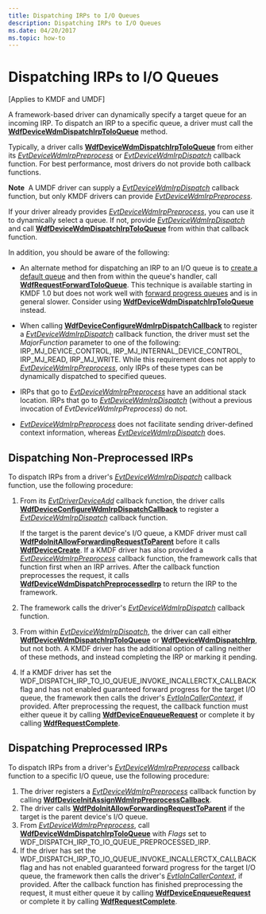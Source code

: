 ```yaml
---
title: Dispatching IRPs to I/O Queues
description: Dispatching IRPs to I/O Queues
ms.date: 04/20/2017
ms.topic: how-to
---
```


# Dispatching IRPs to I/O Queues


\[Applies to KMDF and UMDF\]

A framework-based driver can dynamically specify a target queue for an incoming IRP. To dispatch an IRP to a specific queue, a driver must call the [**WdfDeviceWdmDispatchIrpToIoQueue**](/windows-hardware/drivers/ddi/wdfdevice/nf-wdfdevice-wdfdevicewdmdispatchirptoioqueue) method.

Typically, a driver calls [**WdfDeviceWdmDispatchIrpToIoQueue**](/windows-hardware/drivers/ddi/wdfdevice/nf-wdfdevice-wdfdevicewdmdispatchirptoioqueue) from either its [*EvtDeviceWdmIrpPreprocess*](/windows-hardware/drivers/ddi/wdfdevice/nc-wdfdevice-evt_wdfdevice_wdm_irp_preprocess) or [*EvtDeviceWdmIrpDispatch*](/windows-hardware/drivers/ddi/wdfdevice/nc-wdfdevice-evt_wdfdevice_wdm_irp_dispatch) callback function. For best performance, most drivers do not provide both callback functions.

**Note**  A UMDF driver can supply a [*EvtDeviceWdmIrpDispatch*](/windows-hardware/drivers/ddi/wdfdevice/nc-wdfdevice-evt_wdfdevice_wdm_irp_dispatch) callback function, but only KMDF drivers can provide [*EvtDeviceWdmIrpPreprocess*](/windows-hardware/drivers/ddi/wdfdevice/nc-wdfdevice-evt_wdfdevice_wdm_irp_preprocess).

 

If your driver already provides [*EvtDeviceWdmIrpPreprocess*](/windows-hardware/drivers/ddi/wdfdevice/nc-wdfdevice-evt_wdfdevice_wdm_irp_preprocess), you can use it to dynamically select a queue. If not, provide [*EvtDeviceWdmIrpDispatch*](/windows-hardware/drivers/ddi/wdfdevice/nc-wdfdevice-evt_wdfdevice_wdm_irp_dispatch) and call [**WdfDeviceWdmDispatchIrpToIoQueue**](/windows-hardware/drivers/ddi/wdfdevice/nf-wdfdevice-wdfdevicewdmdispatchirptoioqueue) from within that callback function.

In addition, you should be aware of the following:

-   An alternate method for dispatching an IRP to an I/O queue is to [create a default queue](creating-i-o-queues.md) and then from within the queue's handler, call [**WdfRequestForwardToIoQueue**](/windows-hardware/drivers/ddi/wdfrequest/nf-wdfrequest-wdfrequestforwardtoioqueue). This technique is available starting in KMDF 1.0 but does not work well with [forward progress queues](guaranteeing-forward-progress-of-i-o-operations.md) and is in general slower. Consider using [**WdfDeviceWdmDispatchIrpToIoQueue**](/windows-hardware/drivers/ddi/wdfdevice/nf-wdfdevice-wdfdevicewdmdispatchirptoioqueue) instead.

-   When calling [**WdfDeviceConfigureWdmIrpDispatchCallback**](/windows-hardware/drivers/ddi/wdfdevice/nf-wdfdevice-wdfdeviceconfigurewdmirpdispatchcallback) to register a [*EvtDeviceWdmIrpDispatch*](/windows-hardware/drivers/ddi/wdfdevice/nc-wdfdevice-evt_wdfdevice_wdm_irp_dispatch) callback function, the driver must set the *MajorFunction* parameter to one of the following: IRP\_MJ\_DEVICE\_CONTROL, IRP\_MJ\_INTERNAL\_DEVICE\_CONTROL, IRP\_MJ\_READ, IRP\_MJ\_WRITE. While this requirement does not apply to [*EvtDeviceWdmIrpPreprocess*](/windows-hardware/drivers/ddi/wdfdevice/nc-wdfdevice-evt_wdfdevice_wdm_irp_preprocess), only IRPs of these types can be dynamically dispatched to specified queues.

-   IRPs that go to [*EvtDeviceWdmIrpPreprocess*](/windows-hardware/drivers/ddi/wdfdevice/nc-wdfdevice-evt_wdfdevice_wdm_irp_preprocess) have an additional stack location. IRPs that go to [*EvtDeviceWdmIrpDispatch*](/windows-hardware/drivers/ddi/wdfdevice/nc-wdfdevice-evt_wdfdevice_wdm_irp_dispatch) (without a previous invocation of *EvtDeviceWdmIrpPreprocess*) do not.

-   [*EvtDeviceWdmIrpPreprocess*](/windows-hardware/drivers/ddi/wdfdevice/nc-wdfdevice-evt_wdfdevice_wdm_irp_preprocess) does not facilitate sending driver-defined context information, whereas [*EvtDeviceWdmIrpDispatch*](/windows-hardware/drivers/ddi/wdfdevice/nc-wdfdevice-evt_wdfdevice_wdm_irp_dispatch) does.

## Dispatching Non-Preprocessed IRPs


To dispatch IRPs from a driver's [*EvtDeviceWdmIrpDispatch*](/windows-hardware/drivers/ddi/wdfdevice/nc-wdfdevice-evt_wdfdevice_wdm_irp_dispatch) callback function, use the following procedure:

1.  From its [*EvtDriverDeviceAdd*](/windows-hardware/drivers/ddi/wdfdriver/nc-wdfdriver-evt_wdf_driver_device_add) callback function, the driver calls [**WdfDeviceConfigureWdmIrpDispatchCallback**](/windows-hardware/drivers/ddi/wdfdevice/nf-wdfdevice-wdfdeviceconfigurewdmirpdispatchcallback) to register a [*EvtDeviceWdmIrpDispatch*](/windows-hardware/drivers/ddi/wdfdevice/nc-wdfdevice-evt_wdfdevice_wdm_irp_dispatch) callback function.

    If the target is the parent device's I/O queue, a KMDF driver must call [**WdfPdoInitAllowForwardingRequestToParent**](/windows-hardware/drivers/ddi/wdfpdo/nf-wdfpdo-wdfpdoinitallowforwardingrequesttoparent) before it calls [**WdfDeviceCreate**](/windows-hardware/drivers/ddi/wdfdevice/nf-wdfdevice-wdfdevicecreate). If a KMDF driver has also provided a [*EvtDeviceWdmIrpPreprocess*](/windows-hardware/drivers/ddi/wdfdevice/nc-wdfdevice-evt_wdfdevice_wdm_irp_preprocess) callback function, the framework calls that function first when an IRP arrives. After the callback function preprocesses the request, it calls [**WdfDeviceWdmDispatchPreprocessedIrp**](/windows-hardware/drivers/ddi/wdfdevice/nf-wdfdevice-wdfdevicewdmdispatchpreprocessedirp) to return the IRP to the framework.

2.  The framework calls the driver's [*EvtDeviceWdmIrpDispatch*](/windows-hardware/drivers/ddi/wdfdevice/nc-wdfdevice-evt_wdfdevice_wdm_irp_dispatch) callback function.
3.  From within [*EvtDeviceWdmIrpDispatch*](/windows-hardware/drivers/ddi/wdfdevice/nc-wdfdevice-evt_wdfdevice_wdm_irp_dispatch), the driver can call either [**WdfDeviceWdmDispatchIrpToIoQueue**](/windows-hardware/drivers/ddi/wdfdevice/nf-wdfdevice-wdfdevicewdmdispatchirptoioqueue) or [**WdfDeviceWdmDispatchIrp**](/windows-hardware/drivers/ddi/wdfdevice/nf-wdfdevice-wdfdevicewdmdispatchirp), but not both. A KMDF driver has the additional option of calling neither of these methods, and instead completing the IRP or marking it pending.
4.  If a KMDF driver has set the WDF\_DISPATCH\_IRP\_TO\_IO\_QUEUE\_INVOKE\_INCALLERCTX\_CALLBACK flag and has not enabled guaranteed forward progress for the target I/O queue, the framework then calls the driver's [*EvtIoInCallerContext*](/windows-hardware/drivers/ddi/wdfdevice/nc-wdfdevice-evt_wdf_io_in_caller_context), if provided. After preprocessing the request, the callback function must either queue it by calling [**WdfDeviceEnqueueRequest**](/windows-hardware/drivers/ddi/wdfdevice/nf-wdfdevice-wdfdeviceenqueuerequest) or complete it by calling [**WdfRequestComplete**](/windows-hardware/drivers/ddi/wdfrequest/nf-wdfrequest-wdfrequestcomplete).

## Dispatching Preprocessed IRPs


To dispatch IRPs from a driver's [*EvtDeviceWdmIrpPreprocess*](/windows-hardware/drivers/ddi/wdfdevice/nc-wdfdevice-evt_wdfdevice_wdm_irp_preprocess) callback function to a specific I/O queue, use the following procedure:

1.  The driver registers a [*EvtDeviceWdmIrpPreprocess*](/windows-hardware/drivers/ddi/wdfdevice/nc-wdfdevice-evt_wdfdevice_wdm_irp_preprocess) callback function by calling [**WdfDeviceInitAssignWdmIrpPreprocessCallback**](/windows-hardware/drivers/ddi/wdfdevice/nf-wdfdevice-wdfdeviceinitassignwdmirppreprocesscallback).
2.  The driver calls [**WdfPdoInitAllowForwardingRequestToParent**](/windows-hardware/drivers/ddi/wdfpdo/nf-wdfpdo-wdfpdoinitallowforwardingrequesttoparent) if the target is the parent device's I/O queue.
3.  From [*EvtDeviceWdmIrpPreprocess*](/windows-hardware/drivers/ddi/wdfdevice/nc-wdfdevice-evt_wdfdevice_wdm_irp_preprocess), call [**WdfDeviceWdmDispatchIrpToIoQueue**](/windows-hardware/drivers/ddi/wdfdevice/nf-wdfdevice-wdfdevicewdmdispatchirptoioqueue) with *Flags* set to WDF\_DISPATCH\_IRP\_TO\_IO\_QUEUE\_PREPROCESSED\_IRP.
4.  If the driver has set the WDF\_DISPATCH\_IRP\_TO\_IO\_QUEUE\_INVOKE\_INCALLERCTX\_CALLBACK flag and has not enabled guaranteed forward progress for the target I/O queue, the framework then calls the driver's [*EvtIoInCallerContext*](/windows-hardware/drivers/ddi/wdfdevice/nc-wdfdevice-evt_wdf_io_in_caller_context), if provided. After the callback function has finished preprocessing the request, it must either queue it by calling [**WdfDeviceEnqueueRequest**](/windows-hardware/drivers/ddi/wdfdevice/nf-wdfdevice-wdfdeviceenqueuerequest) or complete it by calling [**WdfRequestComplete**](/windows-hardware/drivers/ddi/wdfrequest/nf-wdfrequest-wdfrequestcomplete).

 

